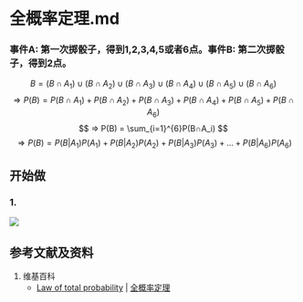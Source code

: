 # 全概率定理.md

### 事件A: 第一次掷骰子，得到1,2,3,4,5或者6点。事件B: 第二次掷骰子，得到2点。

$$ B=(B∩A_1)∪(B∩A_2)∪(B∩A_3)∪(B∩A_4)∪(B∩A_5)∪(B∩A_6) $$
$$ ⇒ P(B)=P(B∩A_1)+P(B∩A_2)+P(B∩A_3)+P(B∩A_4)+P(B∩A_5)+P(B∩A_6) $$
$$ ⇒ P(B) = \sum_{i=1}^{6}P(B∩A_i) $$
$$ ⇒ P(B)=P(B|A_1)P(A_1)+P(B|A_2)P(A_2)+P(B|A_3)P(A_3)+...+P(B|A_6)P(A_6) $$

## 开始做

### 1.

![](/images/概率/条件概率/全概率定理/1a1.jpg)

## 参考文献及资料

1. 维基百科
	- [Law of total probability](https://en.wikipedia.org/wiki/Law_of_total_probability) | [全概率定理](https://zh.wikipedia.org/wiki/全機率定理) 